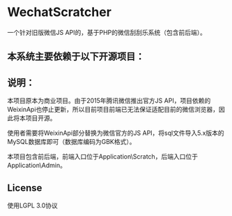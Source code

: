 # WechatScratcher
一个针对旧版微信JS API的，基于PHP的微信刮刮乐系统（包含前后端）。

## 本系统主要依赖于以下开源项目：

[WeixinApi​]: https://github.com/zxlie/WeixinApi	"weixinApi"
[​PHPExcel]: https://github.com/PHPOffice/PHPExcel	"PHPExcel"
[ThinkPHP 3.2​]: https://github.com/top-think/thinkphp	"ThinkPHP"
[UEditor​]: https://github.com/fex-team/ueditor	"UEditor"
[wScratchPad​]: https://github.com/websanova/wScratchPad	"wScratchPad"
[jQuery​]: https://github.com/jquery/jquery	"jQuery"
[Validform​]: https://github.com/haiercdboy/Validform	"Validform"



## 说明：

本项目原本为商业项目。由于2015年腾讯微信推出官方JS API，项目依赖的WeixinApi也停止更新，所以目前项目前端已无法保证适配目前的微信浏览器，因此将本项目开源。

使用者需要将WeixinApi部分替换为微信官方的JS API，将sql文件导入5.x版本的MySQL数据库即可（数据库编码为GBK格式）。

本项目包含前后端，前端入口位于Application\Scratch，后端入口位于Application\Admin。

## License

使用LGPL 3.0协议

